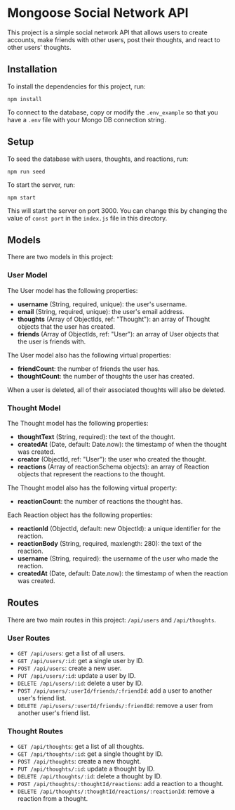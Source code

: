 # Mongoose Social Network API

This project is a simple social network API that allows users to create accounts, make friends with other users, post their thoughts, and react to other users' thoughts.

## Installation

To install the dependencies for this project, run:

`npm install`

To connect to the database, copy or modify the `.env_example` so that you have a `.env` file with your Mongo DB connection string.

## Setup

To seed the database with users, thoughts, and reactions, run:

`npm run seed`

To start the server, run:

`npm start`

This will start the server on port 3000. You can change this by changing the value of `const port` in the `index.js` file in this directory.

## Models

There are two models in this project:

### User Model

The User model has the following properties:

- **username** (String, required, unique): the user's username.
- **email** (String, required, unique): the user's email address.
- **thoughts** (Array of ObjectIds, ref: "Thought"): an array of Thought objects that the user has created.
- **friends** (Array of ObjectIds, ref: "User"): an array of User objects that the user is friends with.

The User model also has the following virtual properties:

- **friendCount**: the number of friends the user has.
- **thoughtCount**: the number of thoughts the user has created.

When a user is deleted, all of their associated thoughts will also be deleted.

### Thought Model

The Thought model has the following properties:

- **thoughtText** (String, required): the text of the thought.
- **createdAt** (Date, default: Date.now): the timestamp of when the thought was created.
- **creator** (ObjectId, ref: "User"): the user who created the thought.
- **reactions** (Array of reactionSchema objects): an array of Reaction objects that represent the reactions to the thought.

The Thought model also has the following virtual property:

- **reactionCount**: the number of reactions the thought has.

Each Reaction object has the following properties:

- **reactionId** (ObjectId, default: new ObjectId): a unique identifier for the reaction.
- **reactionBody** (String, required, maxlength: 280): the text of the reaction.
- **username** (String, required): the username of the user who made the reaction.
- **createdAt** (Date, default: Date.now): the timestamp of when the reaction was created.

## Routes

There are two main routes in this project: `/api/users` and `/api/thoughts`.

### User Routes

- `GET /api/users`: get a list of all users.
- `GET /api/users/:id`: get a single user by ID.
- `POST /api/users`: create a new user.
- `PUT /api/users/:id`: update a user by ID.
- `DELETE /api/users/:id`: delete a user by ID.
- `POST /api/users/:userId/friends/:friendId`: add a user to another user's friend list.
- `DELETE /api/users/:userId/friends/:friendId`: remove a user from another user's friend list.

### Thought Routes

- `GET /api/thoughts`: get a list of all thoughts.
- `GET /api/thoughts/:id`: get a single thought by ID.
- `POST /api/thoughts`: create a new thought.
- `PUT /api/thoughts/:id`: update a thought by ID.
- `DELETE /api/thoughts/:id`: delete a thought by ID.
- `POST /api/thoughts/:thoughtId/reactions`: add a reaction to a thought.
- `DELETE /api/thoughts/:thoughtId/reactions/:reactionId`: remove a reaction from a thought.
